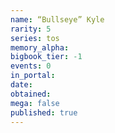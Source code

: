 ```yaml
---
name: “Bullseye” Kyle
rarity: 5
series: tos
memory_alpha:
bigbook_tier: -1
events: 0
in_portal:
date:
obtained:
mega: false
published: true
---
```



